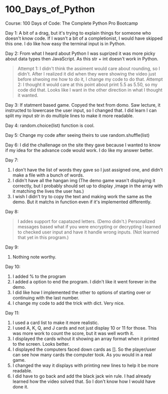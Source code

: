 # 100_Days_of_Python

Course: 100 Days of Code: The Complete Python Pro Bootcamp

Day 1: A bit of a drag, but it's trying to explain things for someone who doesn't know code. If I wasn't a bit of a completionist, I would have skipped this one. I do like how easy the terminal input is in Python.

Day 2: From what I heard about Python I was suprized it was more picky about data types then JavaScript. As this str + int doesn't work in Python.

> Attempt 1: I didn't think the assiment would care about rounding, so I didn't. After I realized it did when they were showing the video just before shwoing me how to do it, I change my code to do that.
> Attempt 2: I thought it would care at this point about print 5.5 as 5.50, so my code did that. Looks like I want in the other direction in what I thought it wanted.

Day 3: If statment based game. Copyed the text from domo. Saw lecture, it instructed to lowercase the user input, so I changed that. I did learn I can split my input str in do multiple lines to make it more readable.

Day 4: random.choice(list) function is cool.

Day 5: Change my code after seeing theirs to use random.shuffle(list)

Day 6: I did the challenage on the site they gave because I wanted to know if my idea for the advance code would work. I do like my answer better.

Day 7:

1. I don't have the list of words they gave so I just assigned one, and didn't make a file with a bunch of words.
2. I didn't have all the hangan img (The demo game wasn't displaying it correctly, but I probably should set up to display ,image in the array with it matching the lives the user has.)
3. I wish I didn't try to copy the text and making work the same as the demo. But it matchs in function even if it's implemented differently.

Day 8:

> I addes support for capatazed letters. (Demo didn't.)
> Personalized messages based what if you were encrypting or decrypting
> I learned to checked user input and have it handle wrong inputs. (Not learned that yet in this program.)

Day 9:

1. Nothing note worthy.

Day 10:

1. I added % to the program
2. I added a option to end the program. I didn't like it went forever in the demo.
3. I did like how I implemented the other to options of starting over or continuing with the last number.
4. I change my code to add the trick with dict. Very nice.

Day 11:

1. I used a card list to make it more realistic.
2. I used A, K, Q, and J cards and not just display 10 or 11 for those. This was more work to count the score, but it was well worth it.
3. I displayed the cards wihout it showing an array format when it printed to the screen. Looks better.
4. I displayed the computers faced down cards as []. So the player/user can see how many cards the computer took. As you would in a real game.
5. I changed the way it displays with printing new lines to help it be more readable.
6. I did have to go back and add the black jack win rule. I had already learned how the video solved that. So I don't know how I would have done it.
